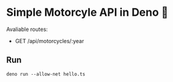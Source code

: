 # Simple Motorcyle API in Deno 🦕

Avaliable routes:

- GET /api/motorcycles/:year


## Run

```
deno run --allow-net hello.ts

```
